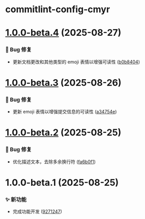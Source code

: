# commitlint-config-cmyr

# [1.0.0-beta.4](https://github.com/CaoMeiYouRen/commitlint-config-cmyr/compare/v1.0.0-beta.3...v1.0.0-beta.4) (2025-08-27)


### 🐛 Bug 修复

* 更新文档更改和其他类型的 emoji 表情以增强可读性 ([b0b8404](https://github.com/CaoMeiYouRen/commitlint-config-cmyr/commit/b0b8404))

# [1.0.0-beta.3](https://github.com/CaoMeiYouRen/commitlint-config-cmyr/compare/v1.0.0-beta.2...v1.0.0-beta.3) (2025-08-26)


### 🐛 Bug 修复

* 更新 emoji 表情以增强提交信息的可读性 ([a34754e](https://github.com/CaoMeiYouRen/commitlint-config-cmyr/commit/a34754e))

# [1.0.0-beta.2](https://github.com/CaoMeiYouRen/commitlint-config-cmyr/compare/v1.0.0-beta.1...v1.0.0-beta.2) (2025-08-25)


### 🐛 Bug 修复

* 优化描述文本，去除多余换行符 ([fa6b0f1](https://github.com/CaoMeiYouRen/commitlint-config-cmyr/commit/fa6b0f1))

# 1.0.0-beta.1 (2025-08-25)


### ✨ 新功能

* 完成功能开发 ([9271247](https://github.com/CaoMeiYouRen/commitlint-config-cmyr/commit/9271247))
